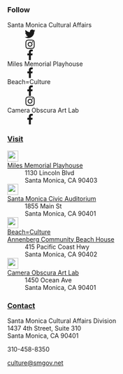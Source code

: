 
<section markdown="1">

### Follow

<dl class="social">
  <dt>Santa Monica Cultural Affairs</dt>
  <dd>
    <a href="https://twitter.com/santamonicacity">
      <svg aria-label="Twitter" viewbox="0 0 512 512" xmlns="http://www.w3.org/2000/svg" width="24" height="24">
        <title>Twitter</title>
        <switch>
          <path fill="currentColor" d="M459.37 151.716c.325 4.548.325 9.097.325 13.645 0 138.72-105.583 298.558-298.558 298.558-59.452 0-114.68-17.219-161.137-47.106 8.447.974 16.568 1.299 25.34 1.299 49.055 0 94.213-16.568 130.274-44.832-46.132-.975-84.792-31.188-98.112-72.772 6.498.974 12.995 1.624 19.818 1.624 9.421 0 18.843-1.3 27.614-3.573-48.081-9.747-84.143-51.98-84.143-102.985v-1.299c13.969 7.797 30.214 12.67 47.431 13.319-28.264-18.843-46.781-51.005-46.781-87.391 0-19.492 5.197-37.36 14.294-52.954 51.655 63.675 129.3 105.258 216.365 109.807-1.624-7.797-2.599-15.918-2.599-24.04 0-57.828 46.782-104.934 104.934-104.934 30.213 0 57.502 12.67 76.67 33.137 23.715-4.548 46.456-13.32 66.599-25.34-7.798 24.366-24.366 44.833-46.132 57.827 21.117-2.273 41.584-8.122 60.426-16.243-14.292 20.791-32.161 39.308-52.628 54.253z"></path>
          <foreignobject>Twitter</foreignobject>
        </switch>
      </svg>
    </a>
  </dd>
  <dd>
    <a href="https://www.instagram.com/cityofsantamonica">
      <svg aria-label="Instagram" viewbox="0 0 448 512" xmlns="http://www.w3.org/2000/svg" width="24" height="24">
        <title>Instagram</title>
        <switch>
           <path fill="currentColor" d="M224.1 141c-63.6 0-114.9 51.3-114.9 114.9s51.3 114.9 114.9 114.9S339 319.5 339 255.9 287.7 141 224.1 141zm0 189.6c-41.1 0-74.7-33.5-74.7-74.7s33.5-74.7 74.7-74.7 74.7 33.5 74.7 74.7-33.6 74.7-74.7 74.7zm146.4-194.3c0 14.9-12 26.8-26.8 26.8-14.9 0-26.8-12-26.8-26.8s12-26.8 26.8-26.8 26.8 12 26.8 26.8zm76.1 27.2c-1.7-35.9-9.9-67.7-36.2-93.9-26.2-26.2-58-34.4-93.9-36.2-37-2.1-147.9-2.1-184.9 0-35.8 1.7-67.6 9.9-93.9 36.1s-34.4 58-36.2 93.9c-2.1 37-2.1 147.9 0 184.9 1.7 35.9 9.9 67.7 36.2 93.9s58 34.4 93.9 36.2c37 2.1 147.9 2.1 184.9 0 35.9-1.7 67.7-9.9 93.9-36.2 26.2-26.2 34.4-58 36.2-93.9 2.1-37 2.1-147.8 0-184.8zM398.8 388c-7.8 19.6-22.9 34.7-42.6 42.6-29.5 11.7-99.5 9-132.1 9s-102.7 2.6-132.1-9c-19.6-7.8-34.7-22.9-42.6-42.6-11.7-29.5-9-99.5-9-132.1s-2.6-102.7 9-132.1c7.8-19.6 22.9-34.7 42.6-42.6 29.5-11.7 99.5-9 132.1-9s102.7-2.6 132.1 9c19.6 7.8 34.7 22.9 42.6 42.6 11.7 29.5 9 99.5 9 132.1s2.7 102.7-9 132.1z"></path>
          <foreignobject>Instagram</foreignobject>
        </switch>
      </svg>
    </a>
  </dd>
  <dd>
    <a href="https://www.facebook.com/Santa.Monica.Cultural.Affairs/">
      <svg aria-label="Facebook" viewbox="0 0 264 512" xmlns="http://www.w3.org/2000/svg" width="24" height="24">
        <title>Facebook</title>
        <switch>
           <path fill="currentColor" d="M76.7 512V283H0v-91h76.7v-71.7C76.7 42.4 124.3 0 193.8 0c33.3 0 61.9 2.5 70.2 3.6V85h-48.2c-37.8 0-45.1 18-45.1 44.3V192H256l-11.7 91h-73.6v229"></path>
          <foreignobject>Facebook</foreignobject>
        </switch>
      </svg>
    </a>
  </dd>
  <dt>Miles Memorial Playhouse</dt>
  <dd>
    <a href="https://www.facebook.com/milesplayhouse/">
      <svg aria-label="Facebook" viewbox="0 0 264 512" xmlns="http://www.w3.org/2000/svg" width="24" height="24">
        <title>Facebook</title>
        <switch>
           <path fill="currentColor" d="M76.7 512V283H0v-91h76.7v-71.7C76.7 42.4 124.3 0 193.8 0c33.3 0 61.9 2.5 70.2 3.6V85h-48.2c-37.8 0-45.1 18-45.1 44.3V192H256l-11.7 91h-73.6v229"></path>
          <foreignobject>Facebook</foreignobject>
        </switch>
      </svg>
    </a>
  </dd>
  <dt>Beach=Culture</dt>
  <dd>
    <a href="https://www.facebook.com/annenbergbeachhouse/">
      <svg aria-label="Facebook" viewbox="0 0 264 512" xmlns="http://www.w3.org/2000/svg" width="24" height="24">
        <title>Facebook</title>
        <switch>
           <path fill="currentColor" d="M76.7 512V283H0v-91h76.7v-71.7C76.7 42.4 124.3 0 193.8 0c33.3 0 61.9 2.5 70.2 3.6V85h-48.2c-37.8 0-45.1 18-45.1 44.3V192H256l-11.7 91h-73.6v229"></path>
          <foreignobject>Facebook</foreignobject>
        </switch>
      </svg>
    </a>
  </dd>
  <dd>
    <a href="https://www.instagram.com/annenbergcommunitybeachhouse/">
      <svg aria-label="Instagram" viewbox="0 0 448 512" xmlns="http://www.w3.org/2000/svg" width="24" height="24">
        <title>Instagram</title>
        <switch>
           <path fill="currentColor" d="M224.1 141c-63.6 0-114.9 51.3-114.9 114.9s51.3 114.9 114.9 114.9S339 319.5 339 255.9 287.7 141 224.1 141zm0 189.6c-41.1 0-74.7-33.5-74.7-74.7s33.5-74.7 74.7-74.7 74.7 33.5 74.7 74.7-33.6 74.7-74.7 74.7zm146.4-194.3c0 14.9-12 26.8-26.8 26.8-14.9 0-26.8-12-26.8-26.8s12-26.8 26.8-26.8 26.8 12 26.8 26.8zm76.1 27.2c-1.7-35.9-9.9-67.7-36.2-93.9-26.2-26.2-58-34.4-93.9-36.2-37-2.1-147.9-2.1-184.9 0-35.8 1.7-67.6 9.9-93.9 36.1s-34.4 58-36.2 93.9c-2.1 37-2.1 147.9 0 184.9 1.7 35.9 9.9 67.7 36.2 93.9s58 34.4 93.9 36.2c37 2.1 147.9 2.1 184.9 0 35.9-1.7 67.7-9.9 93.9-36.2 26.2-26.2 34.4-58 36.2-93.9 2.1-37 2.1-147.8 0-184.8zM398.8 388c-7.8 19.6-22.9 34.7-42.6 42.6-29.5 11.7-99.5 9-132.1 9s-102.7 2.6-132.1-9c-19.6-7.8-34.7-22.9-42.6-42.6-11.7-29.5-9-99.5-9-132.1s-2.6-102.7 9-132.1c7.8-19.6 22.9-34.7 42.6-42.6 29.5-11.7 99.5-9 132.1-9s102.7-2.6 132.1 9c19.6 7.8 34.7 22.9 42.6 42.6 11.7 29.5 9 99.5 9 132.1s2.7 102.7-9 132.1z"></path>
          <foreignobject>Instagram</foreignobject>
        </switch>
      </svg>
    </a>
  </dd>
  <dt>Camera Obscura Art Lab</dt>
  <dd>
    <a href="https://www.facebook.com/1450Ocean/">
      <svg aria-label="Facebook" viewbox="0 0 264 512" xmlns="http://www.w3.org/2000/svg" width="24" height="24">
        <title>Facebook</title>
        <switch>
           <path fill="currentColor" d="M76.7 512V283H0v-91h76.7v-71.7C76.7 42.4 124.3 0 193.8 0c33.3 0 61.9 2.5 70.2 3.6V85h-48.2c-37.8 0-45.1 18-45.1 44.3V192H256l-11.7 91h-73.6v229"></path>
          <foreignobject>Facebook</foreignobject>
        </switch>
      </svg>
    </a>
  </dd>
</dl>

</section>


<section markdown="1">

### <a href="/venues/">Visit</a>

<dl class="locations">
  <dt>
    <a href="/miles-memorial-playhouse/">
      <img src="/uploads/icon-miles-playhouse.png" height="25" alt="" /><br />
      Miles Memorial Playhouse
    </a>
  </dt>
  <dd>
    1130 Lincoln Blvd<br />
    Santa Monica, CA 90403
  </dd>
  <dt>
    <a href="https://www.smgov.net/departments/ccs/civicauditorium/">
      <img src="/uploads/icon-civic-auditorium.png" height="25" alt="" /><br />
      Santa Monica Civic Auditorium
    </a>
  </dt>
  <dd>
    1855 Main St<br />
    Santa Monica, CA 90401
  </dd>
  <dt>
    <a href="/beach-culture/">
      <img src="/uploads/icon-beachhouse.png" height="25" alt="" /><br />
      Beach=Culture<br />Annenberg Community Beach House
    </a>
  </dt>
  <dd>
    415 Pacific Coast Hwy<br />
    Santa Monica, CA 90402
  </dd>
  <dt>
    <a href="/camera-obscura-art-lab/">
      <img src="/uploads/icon-camera-obscura.png" height="25" alt="" /><br />
      Camera Obscura Art Lab
    </a>
  </dt>
  <dd>
    1450 Ocean Ave<br />
    Santa Monica, CA 90401
  </dd>
</dl>

</section>


<section markdown="1">

### <a href="/contact/">Contact</a>

Santa Monica Cultural Affairs Division  
1437 4th Street, Suite 310  
Santa Monica, CA 90401

310-458-8350

[culture@smgov.net](mailto:culture@smgov.net)

</section>

